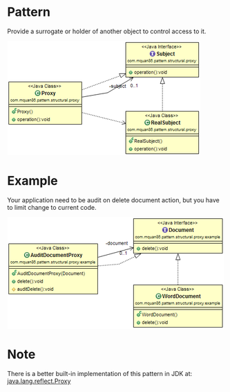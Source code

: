 # Pattern
Provide a surrogate or holder of another object to control access to it.

![](../src/main/resources/com/mquan86/pattern/structural/proxy/ProxyDiagram.png)
# Example
Your application need to be audit on delete document action, but you have to limit change to current code.

![](../src/main/resources/com/mquan86/pattern/structural/proxy/example/ProxyDiagram.png)

# Note
There is a better built-in implementation of this pattern in JDK at: [java.lang.reflect.Proxy](http://docs.oracle.com/javase/8/docs/api/java/lang/reflect/Proxy.html)